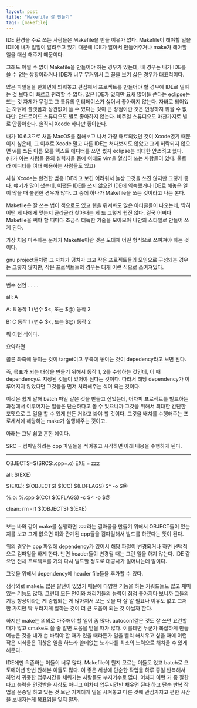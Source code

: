 ```yaml
---
layout: post
title: "Makefile 잘 만들기"
tags: [makefile]
---
```


IDE 환경을 주로 쓰는 사람들은 Makefile을 만들 이유가 없다. Makefile이 해야할 일을 IDE에 내가 일일이 알려주고 있기 때문에 IDE가 알아서 만들어주거나 make가 해야할 일을 대신 해주기 때문이다.

그래도 어쩔 수 없이 Makefile을 만들어야 하는 경우가 있는데, 내 경우는 내가 IDE를 쓸 수 없는 상황이라거나 IDE가 너무 무거워서 그 꼴을 보기 싫은 경우가 대표적이다. 

많은 파일들을 한화면에 띄워놓고 편집해서 프로젝트를 만들어야 할 경우에 IDE로 일하는 것 보다 더 빠르고 편리할 수 없다. 많은 IDE가 있지만 요새 많이들 쓴다는 eclipse는 뜨는 것 자체가 무겁고 그 특유의 인터페이스가 싫어서 좋아하지 않는다. 자바로 되어있는 까닭에 플랫폼과 상관없이 쓸 수 있다는 것이 큰 장점이란 것은 인정하지 않을 수 없다만. 안드로이드 스튜디오도 별로 좋아하지 않는다. 비주얼 스튜디오도 마찬가지로 별로 안좋아한다. 솔직히 Xcode 하나만 좋아한다.

내가 10.6.3으로 처음 MacOS를 접해보고 나서 가장 매료되었던 것이 Xcode였기 때문이지 싶은데, 그 이후로 Xcode 말고 다른 IDE는 쳐다보지도 않았고 그게 허락되지 않으면 vi를 쓰든 이름 모를 텍스트 에디터를 쓰면 썼지 eclipse는 최대한 안쓰려고 했다. (내가 아는 사람들 중의 실력자들 중에 여태도 vim을 열심히 쓰는 사람들이 있다. 울트라 에디터를 여태 애용하는 사람들도 있고)

사실 Xcode는 완전한 범용 IDE라고 보긴 어려워서 늘상 그것을 쓰진 않지만 그렇게 좋다. 얘기가 많이 샜는데, 어쨌든 IDE를 쓰지 않으면 IDE에 익숙했거나 IDE로 해놓은 일이 많을 때 불편한 경우가 많다. 그 중에 하나가 Makefile을 쓰는 것이라고 나는 본다.

Makefile은 잘 쓰는 법이 책으로도 있고 웹을 뒤져봐도 많은 아티클들이 나오는데, 딱히 어떤 게 나에게 맞는지 골라골라 찾아내는 게 또 그렇게 쉽진 않다. 결국 어쩌다 Makefile을 써야 할 때마다 조금씩 터득한 기술을 모아모아 나만의 스타일로 만들어 쓰게 된다.

가장 처음 마주하는 문제가 Makefile이란 것은 도대체 어떤 형식으로 쓰여져야 하는 것이다.

gnu project들처럼 그 자체가 덩치가 크고 작은 프로젝트들의 모임으로 구성되는 경우는 그렇지 않지만, 작은 프로젝트들의 경우는 대개 이런 식으로 쓰여져있다.

---
변수 선언
...
...

all:  A 


A: B
  동작 1 (변수 $<, 또는 $@)
  동작 2

B: C
  동작 1 (변수 $<, 또는 $@)
  동작 2

뭐 이런 식이다.

요약하면

콜론 좌측에 놓이는 것이 target이고 우측에 놓이는 것이 depedency라고 보면 된다.

즉, 목표가 되는 대상을 만들기 위해서 동작 1, 2를 수행하는 것인데, 이 때 dependency로 지정된 것들이 있어야 된다는 것이다. 따라서 해당 dependency가 이루어지지 않았다면 그것들을 먼저 처리해주는 식이 되는 것이다.

이것은 쉽게 말해 batch 파일 같은 것을 만들고 싶었는데, 어차피 프로젝트를 빌드하는 과정에서 이루어지는 일들은 단순하다고 볼 수 있으니까 그것을 위해서 최대한 간단한 포멧으로 그 일을 할 수 있게 만든 거라고 봐야 할 것이다. 그것을 배치를 수행해주는 프로세서에 해당하는 make가 실행해주는 것이고.

아래는 그냥 쉽고 흔한 예이다. 

SRC = 컴파일하려는 cpp 파일들을 적어놓고 시작하면 아래 내용을 수행하게 된다. 

---
OBJECTS=$(SRCS:.cpp=.o)
EXE = zzz

all: $(EXE)

$(EXE): $(OBJECTS)
	$(CC) $(LDFLAGS) $^ -o $@ 

%.o: %.cpp
	$(CC) $(CFLAGS) -c $< -o $@

clean:
	rm -rf $(OBJECTS) $(EXE)

---

보는 바와 같이 make를 실행하면 zzz라는 결과물을 만들기 위해서 OBJECT들이 있는지를 보고 그게 없으면 이와 관계된 cpp들을 컴파일해서 빌드를 하겠다는 뜻이 된다.

위의 경우는 cpp 파일에 dependency가 있어서 해당 파일이 변경되거나 하면 선택적으로 컴파일을 하게 한다. 반면 header들이 변경될 때는 그런 일을 하지 않는다. IDE 같으면 전체 프로젝트를 거의 다시 빌드할 정도로 대공사가 일어나는데 말이다.

그것을 위해서 dependency에 header file들을 추가할 수 있다. 

생각외로 make도 많은 발전이 있었기 때문에 다양한 기능을 하는 키워드들도 많고 재미있는 기능도 많다. 그런데 모든 언어와 처리기들의 능력이 점점 좋아지다 보니까 그들의 기능 향상이라는 게 중첩되는 게 많아져서 모든 것을 다 잘 알 필요나 이유도 없고 그저 한 가지만 딱 부러지게 잘하는 것이 더 큰 도움이 되는 것 아닐까 한다.

하지만 make는 의외로 마주해야 할 일이 좀 많다. autoconf같은 것도 잘 쓰면 요긴할 때가 많고 cmake도 쓸 줄 알면 도움을 받을 때가 많다. 이를테면 누군가 복잡하게 만들어놓은 것을 내가 손 바줘야 할 때가 있을 때라든가 일을 빨리 해치우고 싶을 때에 이런 작은 지식들은 귀찮은 일을 하느라 쓸데없는 노가다를 최소의 노력으로 해치울 수 있게 해준다.

IDE에만 의존하는 이들이 너무 많다. Makefile이 뭔지 모르는 이들도 있고 batch로 오토메이션 한번 안해본 이들도 많다. 이 좋은 세상에 단순한 작업을 하루 종일 반복해서 하면서 귀중한 업무시간을 채워가는 사람들도 부지기수로 많다. 어차피 이런 거 좀 잘한다고 능력을 인정받을 세상도 아니고 어차피 업무시간만 채우면 된다 하고 단순 반복 작업을 온종일 하고 있는 것 보단 기계에게 일을 시켜놓고 다른 것에 관심가지고 편한 시간을 보내자는게 목표임을 잊지 말자. 